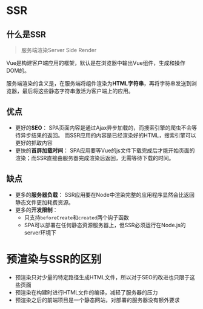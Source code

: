 # SSR

## 什么是SSR

> 服务端渲染Server Side Render

Vue是构建客户端应用的框架，默认是在浏览器中输出Vue组件，生成和操作DOM的。

服务端渲染的含义是，在服务端将组件渲染为**HTML字符串**，再将字符串发送到浏览器，最后将这些静态字符串激活为客户端上的应用。

## 优点

- 更好的**SEO**： 
    SPA页面内容是通过Ajax异步加载的，而搜索引擎的爬虫不会等待异步结果的返回。
    而SSR应用的内容是已经渲染好的HTML，搜索引擎可以更好的抓取内容
- 更快的**首屏加载时间**：
    SPA应用要等Vue的js文件下载完成后才能开始页面的渲染；而SSR直接由服务器完成渲染后返回，无需等待下载的时间。

## 缺点

- 更多的**服务器负载**：
    SSR应用要在Node中渲染完整的应用程序显然会比返回静态文件更加耗费资源。
- 更多的**开发限制**：
    - 只支持`beforeCreate`和`created`两个钩子函数
    - SPA可以部署在任何静态资源服务器上，但SSR必须运行在Node.js的server环境下



# 预渲染与SSR的区别

- 预渲染只对少量的特定路径生成HTML文件，所以对于SEO的改进也只限于这些页面
- 预渲染在构建时进行HTML文件的编译，减轻了服务器的压力
- 预渲染之后的前端项目是一个静态网站，对部署的服务器没有额外要求

